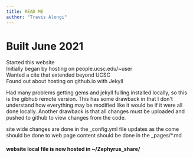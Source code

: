 ```yaml
---
title: READ ME
author: "Travis Alongi"
---
```


# Built June 2021
Started this website  
Initially began by hosting on people.ucsc.edu/~user  
Wanted a cite that extended beyond UCSC  
Found out about hosting on github.io with Jekyll  

Had many problems getting gems and jekyll fulling installed locally, so this is the gibhub remote version.
This has some drawback in that I don't understand how everything may be modified like it would be if it were all done locally.
Another drawback is that all changes must be uploaded and pushed to github to view changes from the code.

site wide changes are done in the _config.yml file
updates as the come should be done to web page content should be done in the _pages/*.md

#### website local file is now hosted in ~/Zephyrus_share/

